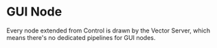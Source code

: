 # GUI Node

Every node extended from Control is drawn by the Vector Server, which means there's no dedicated pipelines for GUI
nodes.
